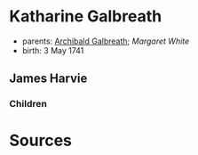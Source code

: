 # Katharine Galbreath

- parents: [Archibald Galbreath](galbreath-archibald-1708.md); *Margaret White*
- birth: 3 May 1741

## James Harvie

### Children

# Sources
